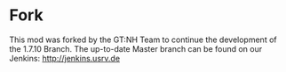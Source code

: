 # Fork
This mod was forked by the GT:NH Team to continue the development of the 1.7.10 Branch.
The up-to-date Master branch can be found on our Jenkins:
http://jenkins.usrv.de
